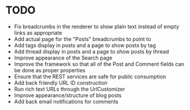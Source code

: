 TODO
====

- Fix breadcrumbs in the renderer to show plain text instead of empty links as appropriate
- Add actual page for the "Posts" breadcrumbs to point to
- Add tags display in posts and a page to show posts by tag
- Add thread display in posts and a page to show posts by thread
- Improve appearance of the Search page
- Improve the framework so that all of the Post and Comment fields can be done as proper properties
- Ensure that the REST services are safe for public consumption
- Add back friendly URL ID construction
- Run rich text URLs through the UrlCustomizer
- Improve appearance/structure of blog posts
- Add back email notifications for comments